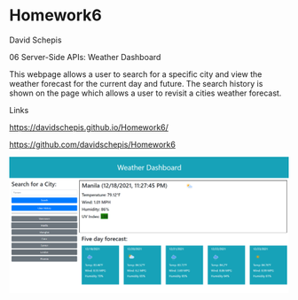 # Homework6

David Schepis

06 Server-Side APIs: Weather Dashboard

This webpage allows a user to search for a specific city and view the weather forecast for the current day and future. 
The search history is shown on the page which allows a user to revisit a cities weather forecast.

Links

https://davidschepis.github.io/Homework6/

https://github.com/davidschepis/Homework6

![Screenshot](assets/images/screenshot.png)